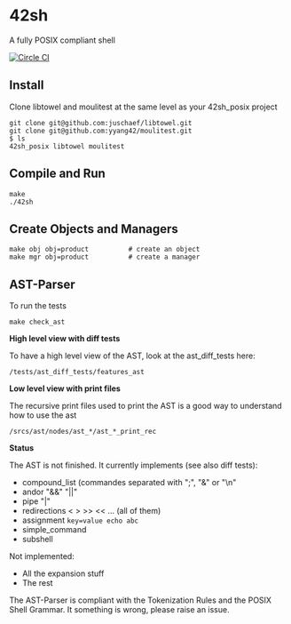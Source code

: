 # 42sh

A fully POSIX compliant shell

[![Circle CI](https://circleci.com/gh/yyang42/42sh_posix.svg?style=svg&circle-token=6549382dfdf378061c5eb7adf45117da29188496)](https://circleci.com/gh/yyang42/42sh_posix)

## Install
Clone libtowel and moulitest at the same level as your 42sh_posix project
```
git clone git@github.com:juschaef/libtowel.git
git clone git@github.com:yyang42/moulitest.git
$ ls
42sh_posix libtowel moulitest
```

## Compile and Run
```
make
./42sh
```

## Create Objects and Managers
```
make obj obj=product          # create an object
make mgr obj=product          # create a manager
```

## AST-Parser
To run the tests
```
make check_ast
```

**High level view with diff tests**

To have a high level view of the AST, look at the ast\_diff\_tests here:

`/tests/ast_diff_tests/features_ast`

**Low level view with print files**

The recursive print files used to print the AST is a good way to understand how to use the ast

`/srcs/ast/nodes/ast_*/ast_*_print_rec`

**Status**

The AST is not finished. It currently implements (see also diff tests):

- compound_list (commandes separated with ";", "&" or "\n"
- andor "&&" "||"
- pipe "|"
- redirections < > >> << ... (all of them)
- assignment `key=value echo abc`
- simple_command
- subshell

Not implemented:

- All the expansion stuff
- The rest

The AST-Parser is compliant with the Tokenization Rules and the POSIX Shell Grammar.
It something is wrong, please raise an issue.
